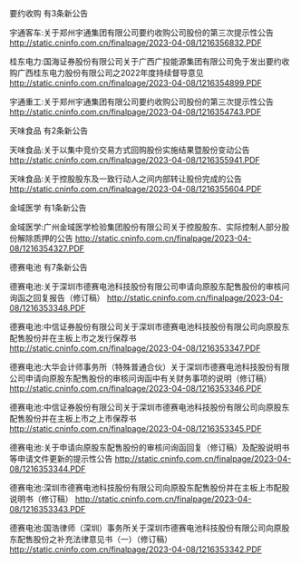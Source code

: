 要约收购 有3条新公告 

宇通客车:关于郑州宇通集团有限公司要约收购公司股份的第三次提示性公告 http://static.cninfo.com.cn/finalpage/2023-04-08/1216356832.PDF 

桂东电力:国海证券股份有限公司关于广西广投能源集团有限公司免于发出要约收购广西桂东电力股份有限公司之2022年度持续督导意见 http://static.cninfo.com.cn/finalpage/2023-04-08/1216354899.PDF 

宇通重工:关于郑州宇通集团有限公司要约收购公司股份的第三次提示性公告 http://static.cninfo.com.cn/finalpage/2023-04-08/1216354743.PDF 

天味食品 有2条新公告 

天味食品:关于以集中竞价交易方式回购股份实施结果暨股份变动公告 http://static.cninfo.com.cn/finalpage/2023-04-08/1216355941.PDF 

天味食品:关于控股股东及一致行动人之间内部转让股份完成的公告 http://static.cninfo.com.cn/finalpage/2023-04-08/1216355604.PDF 

金域医学 有1条新公告 

金域医学:广州金域医学检验集团股份有限公司关于控股股东、实际控制人部分股份解除质押的公告 http://static.cninfo.com.cn/finalpage/2023-04-08/1216354327.PDF 

德赛电池 有7条新公告 

德赛电池:关于深圳市德赛电池科技股份有限公司申请向原股东配售股份的审核问询函之回复报告（修订稿） http://static.cninfo.com.cn/finalpage/2023-04-08/1216353348.PDF 

德赛电池:中信证券股份有限公司关于深圳市德赛电池科技股份有限公司向原股东配售股份并在主板上市之发行保荐书 http://static.cninfo.com.cn/finalpage/2023-04-08/1216353347.PDF 

德赛电池:大华会计师事务所（特殊普通合伙）关于深圳市德赛电池科技股份有限公司申请向原股东配售股份的审核问询函中有关财务事项的说明（修订稿） http://static.cninfo.com.cn/finalpage/2023-04-08/1216353346.PDF 

德赛电池:中信证券股份有限公司关于深圳市德赛电池科技股份有限公司向原股东配售股份并在主板上市之上市保荐书 http://static.cninfo.com.cn/finalpage/2023-04-08/1216353345.PDF 

德赛电池:关于申请向原股东配售股份的审核问询函回复（修订稿）及配股说明书等申请文件更新的提示性公告 http://static.cninfo.com.cn/finalpage/2023-04-08/1216353344.PDF 

德赛电池:深圳市德赛电池科技股份有限公司向原股东配售股份并在主板上市配股说明书（修订稿） http://static.cninfo.com.cn/finalpage/2023-04-08/1216353343.PDF 

德赛电池:国浩律师（深圳）事务所关于深圳市德赛电池科技股份有限公司向原股东配售股份之补充法律意见书（一）（修订稿） http://static.cninfo.com.cn/finalpage/2023-04-08/1216353342.PDF 

